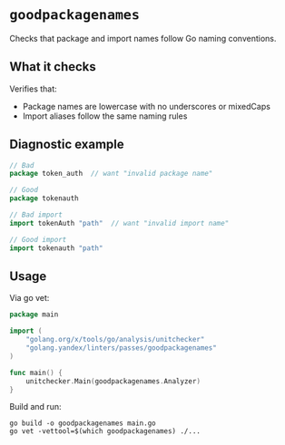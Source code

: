 # `goodpackagenames`

Checks that package and import names follow Go naming conventions.

## What it checks

Verifies that:
- Package names are lowercase with no underscores or mixedCaps
- Import aliases follow the same naming rules

## Diagnostic example

```go
// Bad
package token_auth  // want "invalid package name"

// Good
package tokenauth

// Bad import
import tokenAuth "path"  // want "invalid import name"

// Good import
import tokenauth "path"
```

## Usage

Via go vet:

```go
package main

import (
    "golang.org/x/tools/go/analysis/unitchecker"
    "golang.yandex/linters/passes/goodpackagenames"
)

func main() {
    unitchecker.Main(goodpackagenames.Analyzer)
}
```

Build and run:

```
go build -o goodpackagenames main.go
go vet -vettool=$(which goodpackagenames) ./...
```
